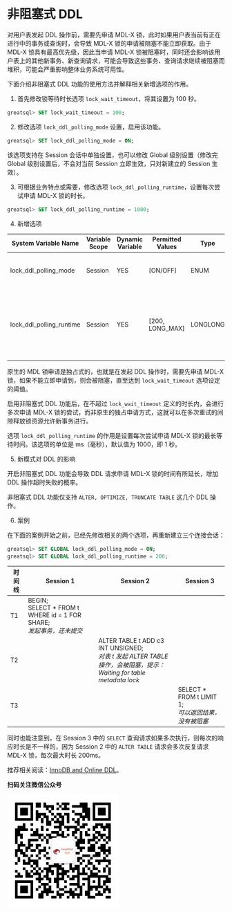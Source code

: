 # 非阻塞式 DDL

对用户表发起 DDL 操作前，需要先申请 MDL-X 锁，此时如果用户表当前有正在进行中的事务或查询时，会导致 MDL-X 锁的申请被阻塞不能立即获取。由于 MDL-X 锁具有最高优先级，因此当申请 MDL-X 锁被阻塞时，同时还会影响该用户表上的其他新事务、新查询请求，可能会导致这些事务、查询请求继续被阻塞而堆积，可能会严重影响整体业务系统可用性。

下面介绍非阻塞式 DDL 功能的使用方法并解释相关新增选项的作用。

1. 首先修改锁等待时长选项 `lock_wait_timeout`，将其设置为 100 秒。

```sql
greatsql> SET lock_wait_timeout = 100;
```

2. 修改选项 `lock_ddl_polling_mode` 设置，启用该功能。

```sql
greatsql> SET lock_ddl_polling_mode = ON;
```
该选项支持在 Session 会话中单独设置，也可以修改 Global 级别设置（修改完 Global 级别设置后，不会对当前 Session 立即生效，只对新建立的 Session 生效）。

3. 可根据业务特点或需要，修改选项 `lock_ddl_polling_runtime`，设置每次尝试申请 MDL-X 锁的时长。

```sql
greatsql> SET lock_ddl_polling_runtime = 1000;
```

4. 新增选项

| System Variable Name | Variable Scope |  Dynamic Variable | Permitted Values | Type | Default | Description |
| --- | --- | --- | --- | --- | --- | --- |
|lock_ddl_polling_mode|Session|YES|[ON/OFF]|ENUM|OFF|是否启用非阻塞式 DDL 特性，默认：不启用|
|lock_ddl_polling_runtime|Session|YES|[200, LONG_MAX]|LONGLONG|1000|非阻塞式 DDL 请求时，每次 DDL 请求尝试持续时长，默认：1000 毫秒（1秒）|


原生的 MDL 锁申请是独占式的，也就是在发起 DDL 操作时，需要先申请 MDL-X 锁，如果不能立即申请到，则会被阻塞，直至达到 `lock_wait_timeout` 选项设定的阈值。

启用非阻塞式 DDL 功能后，在不超过 `lock_wait_timeout` 定义的时长内，会进行多次申请 MDL-X 锁的尝试，而非原生的独占申请方式，这就可以在多次重试的间隙释放锁资源允许新事务进行。

选项 `lock_ddl_polling_runtime` 的作用是设置每次尝试申请 MDL-X 锁的最长等待时间。该选项的单位是 ms（毫秒），默认值为 1000，即 1 秒。

5. 新模式对 DDL 的影响

开启非阻塞式 DDL 功能会导致 DDL 请求申请 MDL-X 锁的时间有所延长，增加 DDL 操作超时失败的概率。

非阻塞式 DDL 功能仅支持 `ALTER, OPTIMIZE, TRUNCATE TABLE` 这几个 DDL 操作。

6. 案例

在下面的案例开始之前，已经先修改相关的两个选项，再重新建立三个连接会话：

```sql
greatsql> SET GLOBAL lock_ddl_polling_mode = ON;
greatsql> SET GLOBAL lock_ddl_polling_runtime = 200;
```

| 时间线 | Session 1 | Session 2 | Session 3 |
| --- | --- | --- | --- |
| T1  | BEGIN;<br/>SELECT * FROM t WHERE id = 1 FOR SHARE;<br>*发起事务，还未提交* | |
| T2  | | ALTER TABLE t ADD c3 INT UNSIGNED;<br/>*对表 t 发起 ALTER TABLE 操作，会被阻塞，提示：*<br/>*Waiting for table metadata lock*||
| T3  | | | SELECT * FROM t LIMIT 1;<br/>*可以返回结果，没有被阻塞*|

同时也能注意到，在 Session 3 中的 `SELECT` 查询请求如果多次执行，则每次的响应时长是不一样的，因为 Session 2 中的 `ALTER TABLE` 请求会多次反复请求 MDL-X 锁，每次最大时长 200ms。


推荐相关阅读：[InnoDB and Online DDL](https://dev.mysql.com/doc/refman/8.0/en/innodb-online-ddl.html)。



**扫码关注微信公众号**

![greatsql-wx](../greatsql-wx.jpg)

